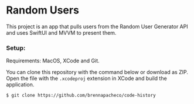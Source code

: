 # Random Users
This project is an app that pulls users from the Random User Generator API and uses SwiftUI and MVVM to present them.

### Setup:
Requirements: MacOS, XCode and Git.

You can clone this repository with the command below or download as ZIP. 
Open the file with the `.xcodeproj` extension in XCode and build the application.

```
$ git clone https://github.com/brennapacheco/code-history
```
